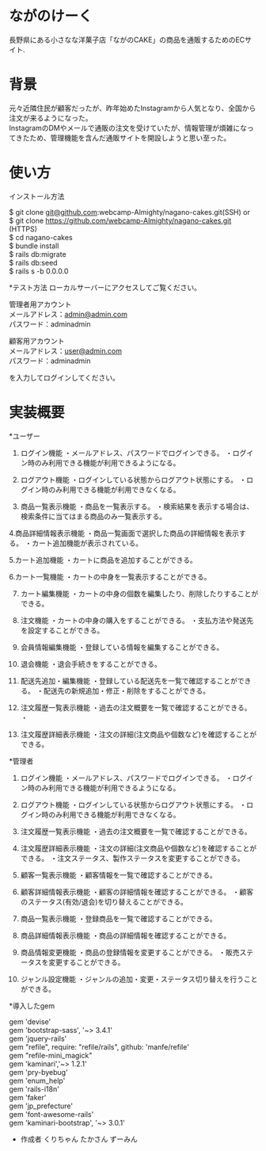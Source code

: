 # ながのけーく

長野県にある小さなな洋菓子店「ながのCAKE」の商品を通販するためのECサイト.

# 背景
元々近隣住民が顧客だったが、昨年始めたInstagramから人気となり、全国から注文が来るようになった。<br>
InstagramのDMやメールで通販の注文を受けていたが、情報管理が煩雑になってきたため、管理機能を含んだ通販サイトを開設しようと思い至った。


# 使い方  
インストール方法

$ git clone git@github.com:webcamp-Almighty/nagano-cakes.git(SSH) or<br>
$ git clone https://github.com/webcamp-Almighty/nagano-cakes.git (HTTPS)<br>
$ cd nagano-cakes<br>
$ bundle install<br>
$ rails db:migrate<br>
$ rails db:seed<br>
$ rails s -b 0.0.0.0<br>


*テスト方法
ローカルサーバーにアクセスしてご覧ください。

管理者用アカウント  
メールアドレス：admin@admin.com<br>
パスワード：adminadmin

顧客用アカウント  
メールアドレス：user@admin.com<br>
パスワード：adminadmin

を入力してログインしてください。


 # 実装概要
 
 *ユーザー
1. ログイン機能
・メールアドレス、パスワードでログインできる。 
・ログイン時のみ利用できる機能が利用できるようになる。


2. ログアウト機能
・ログインしている状態からログアウト状態にする。 
・ログイン時のみ利用できる機能が利用できなくなる。

3. 商品一覧表示機能
・商品を一覧表示する。 ・検索結果を表示する場合は、検索条件に当てはまる商品のみ一覧表示する。

4.商品詳細情報表示機能
・商品一覧画面で選択した商品の詳細情報を表示する。 ・カート追加機能が表示されている。

5.カート追加機能
・カートに商品を追加することができる。

6.カート一覧機能
・カートの中身を一覧表示することができる。

7. カート編集機能
・カートの中身の個数を編集したり、削除したりすることができる。

8. 注文機能
・カートの中身の購入をすることができる。 ・支払方法や発送先を設定することができる。

9. 会員情報編集機能
・登録している情報を編集することができる。

10. 退会機能
・退会手続きをすることができる。

11. 配送先追加・編集機能
・登録している配送先を一覧で確認することができる。 ・配送先の新規追加・修正・削除をすることができる。

12. 注文履歴一覧表示機能
・過去の注文概要を一覧で確認することができる。 ・

13. 注文履歴詳細表示機能
・注文の詳細(注文商品や個数など)を確認することができる。


*管理者
1. ログイン機能
・メールアドレス、パスワードでログインできる。 ・ログイン時のみ利用できる機能が利用できるようになる。

2. ログアウト機能
・ログインしている状態からログアウト状態にする。 ・ログイン時のみ利用できる機能が利用できなくなる。

3. 注文履歴一覧表示機能
・過去の注文概要を一覧で確認することができる。

4. 注文履歴詳細表示機能
・注文の詳細(注文商品や個数など)を確認することができる。 ・注文ステータス、製作ステータスを変更することができる。

5. 顧客一覧表示機能
・顧客情報を一覧で確認することができる。

6. 顧客詳細情報表示機能
・顧客の詳細情報を確認することができる。 ・顧客のステータス(有効/退会)を切り替えることができる。

7. 商品一覧表示機能
・登録商品を一覧で確認することができる。

8. 商品詳細情報表示機能
・商品の詳細情報を確認することができる。

9. 商品情報変更機能
・商品の登録情報を変更することができる。 ・販売ステータスを変更することができる。

10. ジャンル設定機能
・ジャンルの追加・変更・ステータス切り替えを行うことができる。


*導入したgem

gem 'devise'  
gem 'bootstrap-sass', '~> 3.4.1'  
gem 'jquery-rails'  
gem "refile", require: "refile/rails", github: 'manfe/refile'  
gem "refile-mini_magick"  
gem 'kaminari','~> 1.2.1'  
gem 'pry-byebug'  
gem 'enum_help'  
gem 'rails-i18n'  
gem 'faker'  
gem 'jp_prefecture'  
gem 'font-awesome-rails'  
gem 'kaminari-bootstrap', '~> 3.0.1'  

 
* 作成者
くりちゃん
たかさん
ずーみん
